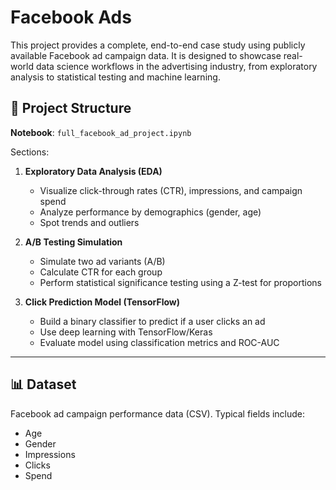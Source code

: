 # Facebook Ads
This project provides a complete, end-to-end case study using publicly available Facebook ad campaign data. It is designed to showcase real-world data science workflows in the advertising industry, from exploratory analysis to statistical testing and machine learning.
## 📁 Project Structure

**Notebook**: `full_facebook_ad_project.ipynb`

Sections:

1. **Exploratory Data Analysis (EDA)**  
   - Visualize click-through rates (CTR), impressions, and campaign spend
   - Analyze performance by demographics (gender, age)
   - Spot trends and outliers

2. **A/B Testing Simulation**  
   - Simulate two ad variants (A/B)
   - Calculate CTR for each group
   - Perform statistical significance testing using a Z-test for proportions

3. **Click Prediction Model (TensorFlow)**  
   - Build a binary classifier to predict if a user clicks an ad
   - Use deep learning with TensorFlow/Keras
   - Evaluate model using classification metrics and ROC-AUC

---

## 📊 Dataset

Facebook ad campaign performance data (CSV). Typical fields include:
- Age
- Gender
- Impressions
- Clicks
- Spend
